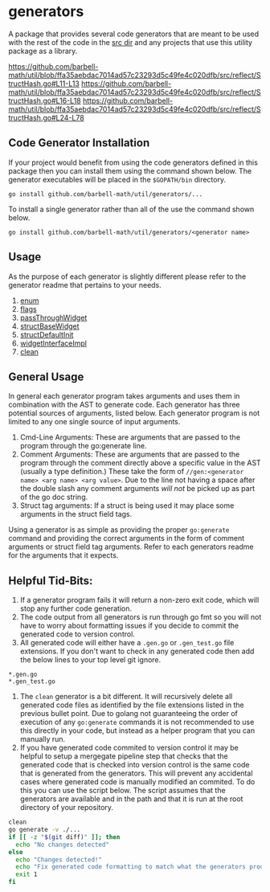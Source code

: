 # generators

A package that provides several code generators that are meant to be used with
the rest of the code in the [src dir](../src/) and any projects that use this
utility package as a library.

https://github.com/barbell-math/util/blob/ffa35aebdac7014ad57c23293d5c49fe4c020dfb/src/reflect/StructHash.go#L11-L13
https://github.com/barbell-math/util/blob/ffa35aebdac7014ad57c23293d5c49fe4c020dfb/src/reflect/StructHash.go#L16-L18
https://github.com/barbell-math/util/blob/ffa35aebdac7014ad57c23293d5c49fe4c020dfb/src/reflect/StructHash.go#L24-L78

## Code Generator Installation

If your project would benefit from using the code generators defined in this
package then you can install them using the command shown below. The generator
executables will be placed in the `$GOPATH/bin` directory.

```
go install github.com/barbell-math/util/generators/...
```

To install a single generator rather than all of the use the command shown
below.

```
go install github.com/barbell-math/util/generators/<generator name>
```

## Usage

As the purpose of each generator is slightly different please refer to the
generator readme that pertains to your needs.

1. [enum](./enum/README.md)
1. [flags](./flags/README.md)
1. [passThroughWidget](./passThroughWidget/README.md)
1. [structBaseWidget](./structBaseWidget/README.md)
1. [structDefaultInit](./structDefaultInit/README.md)
1. [widgetInterfaceImpl](./widgetInterfaceImpl/README.md)
1. [clean](./clean/README.md)

## General Usage

In general each generator program takes arguments and uses them in combination
with the AST to generate code. Each generator has three potential sources of
arguments, listed below. Each generator program is not limited to any one single
source of input arguments.

1. Cmd-Line Arguments: These are arguments that are passed to the program
through the go:generate line.
1. Comment Arguments: These are arguments that are passed to the program through
the comment directly above a specific value in the AST (usually a type
definition.) These take the form of `//gen:<generator name> <arg name> <arg value>`.
Due to the line not having a space after the double slash any comment arguments
_will not_ be picked up as part of the go doc string.
1. Struct tag arguments: If a struct is being used it may place some arguments
in the struct field tags.

Using a generator is as simple as providing the proper `go:generate` command
and providing the correct arguments in the form of comment arguments or struct
field tag arguments. Refer to each generators readme for the arguments that it
expects.


## Helpful Tid-Bits:

1. If a generator program fails it will return a non-zero exit code, which
will stop any further code generation.
1. The code output from all generators is run through go fmt so you will not
have to worry about formatting issues if you decide to commit the generated code
to version control.
1. All generated code will either have a `.gen.go` or `.gen_test.go` file
extensions. If you don't want to check in any generated code then add the below
lines to your top level git ignore.

```
*.gen.go
*.gen_test.go
```

1. The `clean` generator is a bit different. It will recursively delete all
generated code files as identified by the file extensions listed in the
previous bullet point. Due to golang not guaranteeing the order of execution of
any `go:generate` commands it is not recommended to use this directly in your
code, but instead as a helper program that you can manually run.
1. If you have generated code commited to version control it may be helpful to
setup a mergegate pipeline step that checks that the generated code that is
checked into version control is the same code that is generated from the
generators. This will prevent any accidental cases where generated code is
manually modified an commited. To do this you can use the script below. The
script assumes that the generators are available and in the path and that it is
run at the root directory of your repository.

```sh
clean
go generate -v ./...
if [[ -z "$(git diff)" ]]; then
  echo "No changes detected"
else
  echo "Changes detected!"
  echo "Fix generated code formatting to match what the generators produce!"
  exit 1
fi
```
